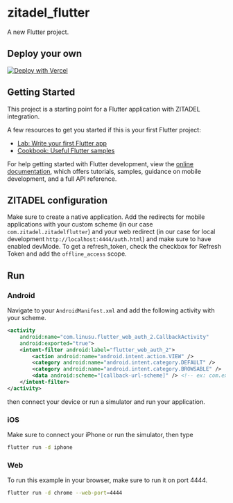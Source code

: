 # zitadel_flutter

A new Flutter project.

## Deploy your own

[![Deploy with Vercel](https://vercel.com/button)](https://vercel.com/new/clone?repository-url=https%3A%2F%2Fgithub.com%2Fzitadel%2Fzitadel_flutter)

## Getting Started

This project is a starting point for a Flutter application with ZITADEL integration.

A few resources to get you started if this is your first Flutter project:

- [Lab: Write your first Flutter app](https://docs.flutter.dev/get-started/codelab)
- [Cookbook: Useful Flutter samples](https://docs.flutter.dev/cookbook)

For help getting started with Flutter development, view the
[online documentation](https://docs.flutter.dev/), which offers tutorials,
samples, guidance on mobile development, and a full API reference.

## ZITADEL configuration

Make sure to create a native application. Add the redirects for mobile applications with your custom scheme (in our case `com.zitadel.zitadelflutter`) and your web redirect (in our case for local development `http://localhost:4444/auth.html`) and make sure to have enabled devMode.
To get a refresh_token, check the checkbox for Refresh Token and add the `offline_access` scope.

## Run

### Android

Navigate to your `AndroidManifest.xml` and add the following activity with your scheme.

```xml
<activity
    android:name="com.linusu.flutter_web_auth_2.CallbackActivity"
    android:exported="true">
    <intent-filter android:label="flutter_web_auth_2">
        <action android:name="android.intent.action.VIEW" />
        <category android:name="android.intent.category.DEFAULT" />
        <category android:name="android.intent.category.BROWSABLE" />
        <data android:scheme="[callback-url-scheme]" /> <!-- ex: com.example.zitadelflutter -->
    </intent-filter>
</activity>
```

then connect your device or run a simulator and run your application.

### iOS

Make sure to connect your iPhone or run the simulator, then type

```bash
flutter run -d iphone
```

### Web

To run this example in your browser, make sure to run it on port 4444.

```bash
flutter run -d chrome --web-port=4444
```
